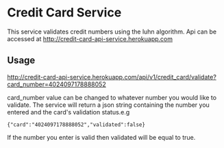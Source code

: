 # Credit Card Service

This service validates credit numbers using the luhn algorithm. Api can be accessed at http://credit-card-api-service.herokuapp.com


## Usage
http://credit-card-api-service.herokuapp.com/api/v1/credit_card/validate?card_number=4024097178888052

card_number value can be changed to whatever number you would like to validate. The service will return a json string containing the number you entered and the card's validation status.e.g
 ```
 {"card":"4024097178888052","validated":false}
 ```
If the number you enter is valid then validated will be equal to true.
